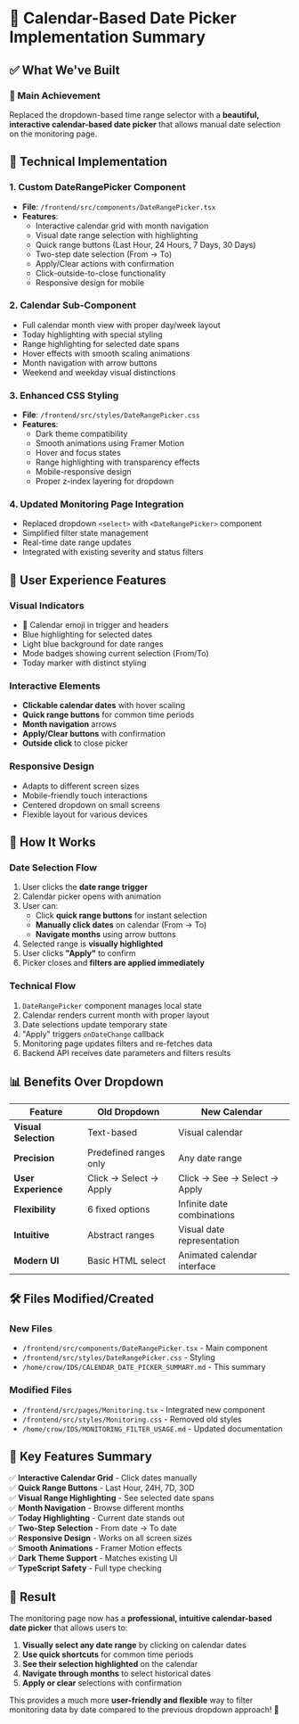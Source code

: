 # 📅 Calendar-Based Date Picker Implementation Summary

## ✅ **What We've Built**

### **🎯 Main Achievement**
Replaced the dropdown-based time range selector with a **beautiful, interactive calendar-based date picker** that allows manual date selection on the monitoring page.

## 🔧 **Technical Implementation**

### **1. Custom DateRangePicker Component**
- **File**: `/frontend/src/components/DateRangePicker.tsx`
- **Features**:
  - Interactive calendar grid with month navigation
  - Visual date range selection with highlighting
  - Quick range buttons (Last Hour, 24 Hours, 7 Days, 30 Days)
  - Two-step date selection (From → To)
  - Apply/Clear actions with confirmation
  - Click-outside-to-close functionality
  - Responsive design for mobile

### **2. Calendar Sub-Component**
- Full calendar month view with proper day/week layout
- Today highlighting with special styling
- Range highlighting for selected date spans
- Hover effects with smooth scaling animations
- Month navigation with arrow buttons
- Weekend and weekday visual distinctions

### **3. Enhanced CSS Styling**
- **File**: `/frontend/src/styles/DateRangePicker.css`
- **Features**:
  - Dark theme compatibility
  - Smooth animations using Framer Motion
  - Hover and focus states
  - Range highlighting with transparency effects
  - Mobile-responsive design
  - Proper z-index layering for dropdown

### **4. Updated Monitoring Page Integration**
- Replaced dropdown `<select>` with `<DateRangePicker>` component
- Simplified filter state management
- Real-time date range updates
- Integrated with existing severity and status filters

## 🎨 **User Experience Features**

### **Visual Indicators**
- 📅 Calendar emoji in trigger and headers
- Blue highlighting for selected dates
- Light blue background for date ranges
- Mode badges showing current selection (From/To)
- Today marker with distinct styling

### **Interactive Elements**
- **Clickable calendar dates** with hover scaling
- **Quick range buttons** for common time periods
- **Month navigation** arrows
- **Apply/Clear buttons** with confirmation
- **Outside click** to close picker

### **Responsive Design**
- Adapts to different screen sizes
- Mobile-friendly touch interactions
- Centered dropdown on small screens
- Flexible layout for various devices

## 🔄 **How It Works**

### **Date Selection Flow**
1. User clicks the **date range trigger**
2. Calendar picker opens with animation
3. User can:
   - Click **quick range buttons** for instant selection
   - **Manually click dates** on calendar (From → To)
   - **Navigate months** using arrow buttons
4. Selected range is **visually highlighted**
5. User clicks **"Apply"** to confirm
6. Picker closes and **filters are applied immediately**

### **Technical Flow**
1. `DateRangePicker` component manages local state
2. Calendar renders current month with proper layout
3. Date selections update temporary state
4. "Apply" triggers `onDateChange` callback
5. Monitoring page updates filters and re-fetches data
6. Backend API receives date parameters and filters results

## 📊 **Benefits Over Dropdown**

| Feature | Old Dropdown | New Calendar |
|---------|-------------|-------------|
| **Visual Selection** | Text-based | Visual calendar |
| **Precision** | Predefined ranges only | Any date range |
| **User Experience** | Click → Select → Apply | Click → See → Select → Apply |
| **Flexibility** | 6 fixed options | Infinite date combinations |
| **Intuitive** | Abstract ranges | Visual date representation |
| **Modern UI** | Basic HTML select | Animated calendar interface |

## 🛠 **Files Modified/Created**

### **New Files**
- `/frontend/src/components/DateRangePicker.tsx` - Main component
- `/frontend/src/styles/DateRangePicker.css` - Styling
- `/home/crow/IDS/CALENDAR_DATE_PICKER_SUMMARY.md` - This summary

### **Modified Files**
- `/frontend/src/pages/Monitoring.tsx` - Integrated new component
- `/frontend/src/styles/Monitoring.css` - Removed old styles
- `/home/crow/IDS/MONITORING_FILTER_USAGE.md` - Updated documentation

## 🎯 **Key Features Summary**

✅ **Interactive Calendar Grid** - Click dates manually  
✅ **Quick Range Buttons** - Last Hour, 24H, 7D, 30D  
✅ **Visual Range Highlighting** - See selected date spans  
✅ **Month Navigation** - Browse different months  
✅ **Today Highlighting** - Current date stands out  
✅ **Two-Step Selection** - From date → To date  
✅ **Responsive Design** - Works on all screen sizes  
✅ **Smooth Animations** - Framer Motion effects  
✅ **Dark Theme Support** - Matches existing UI  
✅ **TypeScript Safety** - Full type checking  

## 🚀 **Result**

The monitoring page now has a **professional, intuitive calendar-based date picker** that allows users to:

1. **Visually select any date range** by clicking on calendar dates
2. **Use quick shortcuts** for common time periods  
3. **See their selection highlighted** on the calendar
4. **Navigate through months** to select historical dates
5. **Apply or clear** selections with confirmation

This provides a much more **user-friendly and flexible** way to filter monitoring data by date compared to the previous dropdown approach! 🎉